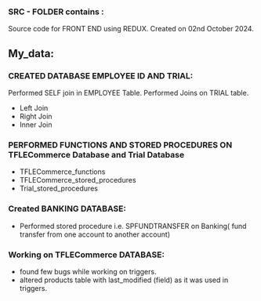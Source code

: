 ### SRC - FOLDER contains : 
  Source code for FRONT END using REDUX.
  Created on 02nd October 2024.
## My_data:  
### CREATED DATABASE EMPLOYEE ID AND TRIAL:
  Performed SELF join in EMPLOYEE Table.
  Performed Joins on TRIAL table.
  * Left Join
  * Right Join
  * Inner Join
### PERFORMED FUNCTIONS AND STORED PROCEDURES ON TFLECommerce Database and Trial Database
  * TFLECommerce_functions 
  * TFLECommerce_stored_procedures
  * Trial_stored_procedures
### Created BANKING DATABASE:
  * Performed stored procedure i.e. SPFUNDTRANSFER on Banking( fund transfer from one account to another account)

### Working on TFLECommerce DATABASE:
  * found few bugs while working on triggers.
  * altered products table with last_modified (field) as it was used in triggers.
